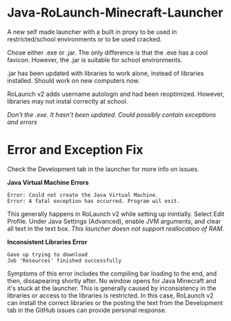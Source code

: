 # Java-RoLaunch-Minecraft-Launcher
A new self made launcher with a built in proxy to be used in restricted/school environments or to be used cracked.

Chose either .exe or .jar. The only difference is that the .exe has a cool favicon. However, the .jar is suitable for school environments.

.jar has been updated with libraries to work alone, instead of libraries installed. Should work on new computers now.

RoLaunch v2 adds username autologin and had been reoptimized. However, libraries may not instal correctly at school.

*Don't  the .exe. It hasn't been updated. Could possibly contain exceptions and errors*

# Error and Exception Fix
Check the Development tab in the launcher for more info on issues.

**Java Virtual Machine Errors**
```
Error: Could not create the Java Virtual Machine.
Error: A fatal exception has occurred. Program wil exit.
```

This generally happens in RoLaunch v2 while setting up inintially. Select Edit Profile. Under Java Settings (Advanced), enable JVM arguments, and clear all text in the text box.
*This launcher doesn not support reallocation of RAM.*

**Inconsistent Libraries Error**
```
Gave up trying to download
Job 'Resources' finished successfully
```
Symptoms of this error includes the compiling bar loading to the end, and then, dissapearing shortly after. No window opens for Java Minecraft and it's stuck at the launcher. This is generally caused by inconsistency in the libraries or access to the libraries is restricted. In this case, RoLaunch v2 can install the correct libraries or the posting the text from the Development tab in the GitHub issues can provide personal response.  



